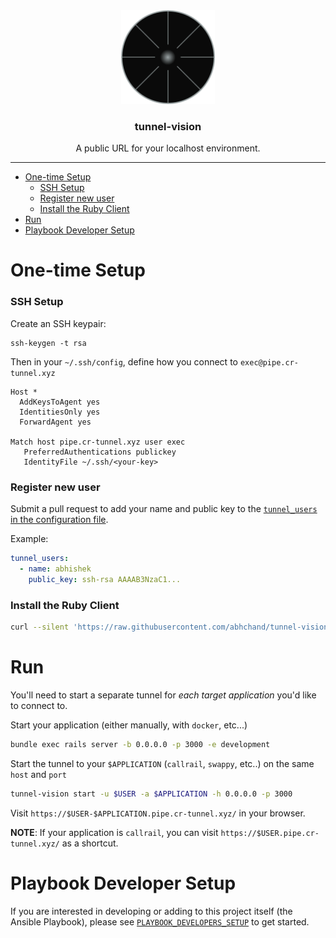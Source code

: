 <div align="center">
  <a href="https://github.com/abhchand/tunnel-vision">
    <img
      width="150"
      alt="tunnel-vision"
      src="meta/logo.png?raw=true"
    />
  </a>

  <h3>tunnel-vision</h3>

  <p>A public URL for your localhost environment.</p>
</div>

---

- [One-time Setup](#one-time-setup)
    + [SSH Setup](#ssh-setup)
    + [Register new user](#register-new-user)
    + [Install the Ruby Client](#install-the-ruby-client)
- [Run](#run)
- [Playbook Developer Setup](#playbook-developer-setup)


# One-time Setup

### SSH Setup

Create an SSH keypair:

```
ssh-keygen -t rsa
```

Then in your `~/.ssh/config`, define how you connect to `exec@pipe.cr-tunnel.xyz`

```
Host *
  AddKeysToAgent yes
  IdentitiesOnly yes
  ForwardAgent yes

Match host pipe.cr-tunnel.xyz user exec
   PreferredAuthentications publickey
   IdentityFile ~/.ssh/<your-key>
```

### Register new user

Submit a pull request to add your name and public key to the [`tunnel_users` in the configuration file](roles/tunnel-server/vars/main.yml).

Example:

```yaml
tunnel_users:
  - name: abhishek
    public_key: ssh-rsa AAAAB3NzaC1...
```

### Install the Ruby Client

```bash
curl --silent 'https://raw.githubusercontent.com/abhchand/tunnel-vision/master/lib/client/ruby/install.sh' | sh
```

# Run

You'll need to start a separate tunnel for _each target application_ you'd like to connect to.

Start your application (either manually, with `docker`, etc...)

```bash
bundle exec rails server -b 0.0.0.0 -p 3000 -e development
```

Start the tunnel to your `$APPLICATION` (`callrail`, `swappy`, etc..) on the same `host` and `port`

```bash
tunnel-vision start -u $USER -a $APPLICATION -h 0.0.0.0 -p 3000
```

Visit `https://$USER-$APPLICATION.pipe.cr-tunnel.xyz/` in your browser.

**NOTE**: If your application is `callrail`, you can visit `https://$USER.pipe.cr-tunnel.xyz/` as a shortcut.


# Playbook Developer Setup

If you are interested in developing or adding to this project itself (the Ansible Playbook), please see [`PLAYBOOK_DEVELOPERS_SETUP`](docs/PLAYBOOK_DEVELOPERS_SETUP.md) to get started.
